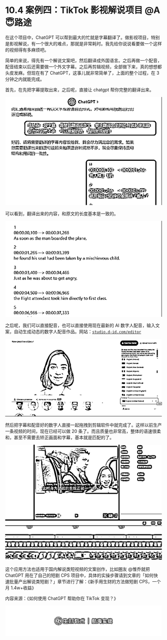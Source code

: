 # 10.4 案例四：TikTok 影视解说项目 @A 😇路途

在这个项目中，ChatGPT 可以帮到最大的忙就是字幕翻译了。做影视项目，特别是影视解说，有一个很大的难点，那就是非常耗时。我先给你说说看要做一个这样的视频得有多麻烦吧。

简单的来说，得先有一个解说文案吧，然后翻译成外国语言。之后再做一个配音，配音结束以后还需要做一个外文字幕。之后再剪辑视频，全部做下来，真的想想都头皮发麻。但现在有了 ChatGPT，这事儿就非常简单了，上面的整个过程，在 3 分钟之内就能完成。

首先，在先把字幕提取出来，之后呢，直接让 chatgpt 帮你完整的翻译出来。

![](img/d3000482125e64071fb287606bbf22bf.png)

可以看到，翻译出来的内容，和原文的长度基本是一致的。

![](img/9ed64ad2692411284cc6dedff6f0dd9e.png)

之后呢，我们可以直接配音，也可以直接使用现在最新的 AI 数字人配音，输入文案，自动生成动态的数字人配音作品。网站：[`studio.d-id.com/editor`](https://studio.d-id.com/editor)

![](img/d65ca57311c88f32838332be696b27db.png)

然后把字幕和配音好的数字人直接一起拖拽到剪辑软件中就完成了。这样以前生产一条视频的时间，现在已经可以做 20 条了。而且质量也非常高，整体的语速很柔和，甚至不需要去矫正画面和字幕，基本就是匹配的了。

![](img/19b6b4057bf4dbe77ddbfe8e446ff89d.png)

这个应用方法也适用于国内解说类短视频的文案创作，比如圈友 @惟乔就把 ChatGPT 用在了自己的短剧 CPS 项目中，具体的实操步骤请到文章的「如何快速批量产出解说类短剧？」章节进行了解：《新手用生财的方法做短剧 CPS，一个月 1.4w+收益》

内容来源：《如何使用 ChatGPT 帮助你在 TikTok 变现？》

![](img/39431616acc689c35bc88f9c99aec7a9.png)